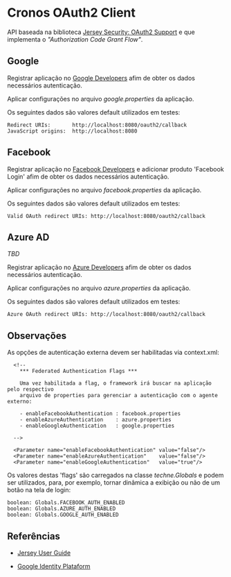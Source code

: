 # Cronos OAuth2 Client

API baseada na biblioteca [Jersey Security: OAuth2 Support](https://jersey.java.net/documentation/latest/user-guide.html#d0e12830) e que implementa o _"Authorization Code Grant Flow"_.


## Google

Registrar aplica&ccedil;&atilde;o no [Google Developers](https://console.developers.google.com) afim de obter os dados necess&aacute;rios autentica&ccedil;&atilde;o.

Aplicar configura&ccedil;&otilde;es no arquivo _google.properties_ da aplica&ccedil;&atilde;o.

Os seguintes dados s&atilde;o valores default utilizados em testes:

```
Redirect URIs:       http://localhost:8080/oauth2/callback
JavaScript origins:  http://localhost:8080
```


## Facebook

Registrar aplica&ccedil;&atilde;o no [Facebook Developers](https://developers.facebook.com/apps)  e adicionar produto 'Facebook Login' afim de obter os dados necess&aacute;rios autentica&ccedil;&atilde;o.

Aplicar configura&ccedil;&otilde;es no arquivo _facebook.properties_ da aplica&ccedil;&atilde;o.

Os seguintes dados s&atilde;o valores default utilizados em testes:

```
Valid OAuth redirect URIs: http://localhost:8080/oauth2/callback
```


## Azure AD

*TBD*

Registrar aplica&ccedil;&atilde;o no [Azure Developers](https://) afim de obter os dados necess&aacute;rios autentica&ccedil;&atilde;o.

Aplicar configura&ccedil;&otilde;es no arquivo _azure.properties_ da aplica&ccedil;&atilde;o.

Os seguintes dados s&atilde;o valores default utilizados em testes:

```
Azure OAuth redirect URIs: http://localhost:8080/oauth2/callback
```


## Observa&ccedil;&otilde;es

As op&ccedil;&otilde;es de autentica&ccedil;&atilde;o externa devem ser habilitadas via context.xml:

```
  <!--
    *** Federated Authentication Flags ***

    Uma vez habilitada a flag, o framework irá buscar na aplicação pelo respectivo
    arquivo de properties para gerenciar a autenticação com o agente externo:

    - enableFacebookAuthentication : facebook.properties
    - enableAzureAuthentication    : azure.properties
    - enableGoogleAuthentication   : google.properties

  -->
  
  <Parameter name="enableFacebookAuthentication" value="false"/>
  <Parameter name="enableAzureAuthentication"    value="false"/>
  <Parameter name="enableGoogleAuthentication"   value="true"/>
```

Os valores destas 'flags' s&atilde;o carregados na classe _techne.Globals_ e podem ser utilizados, para, por exemplo, tornar din&acirc;mica a exibi&ccedil;&atilde;o ou n&atilde;o de um bot&atilde;o na tela de login:

```
boolean: Globals.FACEBOOK_AUTH_ENABLED
boolean: Globals.AZURE_AUTH_ENABLED
boolean: Globals.GOOGLE_AUTH_ENABLED
```


## Refer&ecirc;ncias

- [Jersey User Guide](https://jersey.java.net/documentation/latest/user-guide.html)

- [Google Identity Plataform](https://developers.google.com/identity/protocols/OpenIDConnect#accessingtheservice)